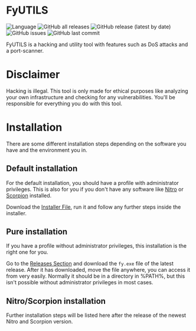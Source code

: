 # FyUTILS

![Language](https://img.shields.io/badge/dynamic/json?label=Language&query=language&url=https%3A%2F%2Fapi.github.com%2Frepos%2FNoahOnFyre%2FFyUTILS&style=for-the-badge&logo=github&color=%234f46e5)
![GitHub all releases](https://img.shields.io/github/downloads/NoahOnFyre/FyUTILS/total?style=for-the-badge&logo=github&color=%234f46e5&link=https%3A%2F%2Fgithub.com%2FNoahOnFyre%2FFyUTILS%2Freleases%2Flatest)
![GitHub release (latest by date)](https://img.shields.io/github/v/release/NoahOnFyre/FyUTILS?style=for-the-badge&logo=github&color=%234f46e5&link=https%3A%2F%2Fgithub.com%2FNoahOnFyre%2FFyUTILS%2Freleases%2Flatest)
![GitHub issues](https://img.shields.io/github/issues-raw/NoahOnFyre/FyUTILS?style=for-the-badge&logo=github&color=%234f46e5&link=https%3A%2F%2Fgithub.com%2FNoahOnFyre%2FFyUTILS%2Fissues)
![GitHub last commit](https://img.shields.io/github/last-commit/NoahOnFyre/FyUTILS?style=for-the-badge&logo=github&color=%234f46e5&link=https%3A%2F%2Fgithub.com%2FNoahOnFyre%2FFyUTILS%2Fcommits)

FyUTILS is a hacking and utility tool with features such as DoS attacks and a port-scanner.

# Disclaimer
Hacking is illegal.
This tool is only made for ethical purposes like analyzing your own infrastructure and checking for any vulnerabilities.
You'll be responsible for everything you do with this tool.

# Installation
There are some different installation steps depending on the software you have and the environment you in.

## Default installation
For the default installation, you should have a profile with administrator privileges.
This is also for you if you don't have any software like 
[Nitro](https://github.com/NoahOnFyre/nitro) or 
[Scorpion](https://github.com/NoahOnFyre/scorpion) installed.

Download the [Installer File](https://raw.githubusercontent.com/NoahOnFyre/FyUTILS/master/installer/installer.exe),
run it and follow any further steps inside the installer.

## Pure installation
If you have a profile without administrator privileges, this installation is the right one for you.

Go to the [Releases Section](https://github.com/NoahOnFyre/FyUTILS/releases) and download the `fy.exe` file of the latest release.
After it has downloaded, move the file anywhere, you can access it from very easily.
Normally it should be in a directory in %PATH%, but this isn't possible without administrator privileges in most cases.

## Nitro/Scorpion installation
Further installation steps will be listed here after the release of the newest Nitro and Scorpion version.
